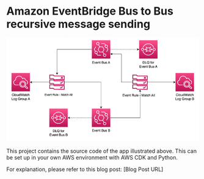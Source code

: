 
# Amazon EventBridge Bus to Bus recursive message sending

![architecture](./resources/architecture.png "Architecture")

This project contains the source code of the app illustrated above.
This can be set up in your own AWS environment with AWS CDK and Python.

For explanation, please refer to this blog post:
[Blog Post URL]